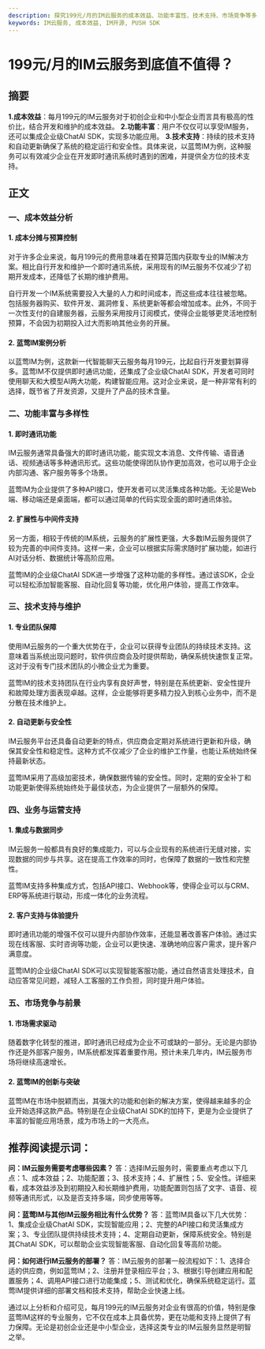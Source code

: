 ```yaml
---
description: 探究199元/月的IM云服务的成本效益、功能丰富性、技术支持、市场竞争等多个方面，评估其是否值得选择。
keywords: IM云服务, 成本效益, IM开源, PUSH SDK
---
```

# 199元/月的IM云服务到底值不值得？

## 摘要
**1.成本效益**：每月199元的IM云服务对于初创企业和中小型企业而言具有极高的性价比，结合开发和维护的成本效益。
**2.功能丰富**：用户不仅仅可以享受IM服务，还可以集成企业级ChatAI SDK，实现多功能应用。
**3.技术支持**：持续的技术支持和自动更新确保了系统的稳定运行和安全性。具体来说，以蓝莺IM为例，这种服务可以有效减少企业在开发即时通讯系统时遇到的困难，并提供全方位的技术支持。

## 正文

### 一、成本效益分析
#### 1. 成本分摊与预算控制
对于许多企业来说，每月199元的费用意味着在预算范围内获取专业的IM解决方案。相比自行开发和维护一个即时通讯系统，采用现有的IM云服务不仅减少了初期开发成本，还降低了长期的维护费用。

自行开发一个IM系统需要投入大量的人力和时间成本，而这些成本往往被忽略。包括服务器购买、软件开发、漏洞修复、系统更新等都会增加成本。此外，不同于一次性支付的自建服务器，云服务采用按月订阅模式，使得企业能够更灵活地控制预算，不会因为初期投入过大而影响其他业务的开展。

#### 2. 蓝莺IM案例分析
以蓝莺IM为例，这款新一代智能聊天云服务每月199元，比起自行开发要划算得多。蓝莺IM不仅提供即时通讯功能，还集成了企业级ChatAI SDK，开发者可同时使用聊天和大模型AI两大功能，构建智能应用。这对企业来说，是一种非常有利的选择，既节省了开发资源，又提升了产品的技术含量。

### 二、功能丰富与多样性
#### 1. 即时通讯功能
IM云服务通常具备强大的即时通讯功能，能实现文本消息、文件传输、语音通话、视频通话等多种通讯形式。这些功能使得团队协作更加高效，也可以用于企业内部沟通、客户服务等多个场景。

蓝莺IM为企业提供了多种API接口，使开发者可以灵活集成各种功能。无论是Web端、移动端还是桌面端，都可以通过简单的代码实现全面的即时通讯体验。

#### 2. 扩展性与中间件支持
另一方面，相较于传统的IM系统，云服务的扩展性更强，大多数IM云服务提供了较为完善的中间件支持。这样一来，企业可以根据实际需求随时扩展功能，如进行AI对话分析、数据统计等高阶应用。

蓝莺IM的企业级ChatAI SDK进一步增强了这种功能的多样性。通过该SDK，企业可以轻松添加智能客服、自动化回复等功能，优化用户体验，提高工作效率。

### 三、技术支持与维护
#### 1. 专业团队保障
使用IM云服务的一个重大优势在于，企业可以获得专业团队的持续技术支持。这意味着当系统出现问题时，软件供应商会及时提供帮助，确保系统快速恢复正常。这对于没有专门技术团队的小微企业尤为重要。

蓝莺IM的技术支持团队在行业内享有良好声誉，特别是在系统更新、安全性提升和故障处理方面表现卓越。这样，企业能够将更多精力投入到核心业务中，而不是分散在技术维护上。

#### 2. 自动更新与安全性
IM云服务平台还具备自动更新的特点，供应商会定期对系统进行更新和升级，确保其安全性和稳定性。这种方式不仅减少了企业的维护工作量，也能让系统始终保持最新状态。

蓝莺IM采用了高级加密技术，确保数据传输的安全性。同时，定期的安全补丁和功能更新使得系统始终处于最佳状态，为企业提供了一层额外的保障。

### 四、业务与运营支持
#### 1. 集成与数据同步
IM云服务一般都具有良好的集成能力，可以与企业现有的系统进行无缝对接，实现数据的同步与共享。这在提高工作效率的同时，也保障了数据的一致性和完整性。

蓝莺IM支持多种集成方式，包括API接口、Webhook等，使得企业可以与CRM、ERP等系统进行联动，形成一体化的业务流程。

#### 2. 客户支持与体验提升
即时通讯功能的增强不仅可以提升内部协作效率，还能显著改善客户体验。通过实现在线客服、实时咨询等功能，企业可以更快速、准确地响应客户需求，提升客户满意度。

蓝莺IM的企业级ChatAI SDK可以实现智能客服功能，通过自然语言处理技术，自动应答常见问题，减轻人工客服的工作负担，同时提升用户体验。

### 五、市场竞争与前景
#### 1. 市场需求驱动
随着数字化转型的推进，即时通讯已经成为企业不可或缺的一部分。无论是内部协作还是外部客户服务，IM系统都发挥着重要作用。预计未来几年内，IM云服务市场将继续高速增长。

#### 2. 蓝莺IM的创新与突破
蓝莺IM在市场中脱颖而出，其强大的功能和创新的解决方案，使得越来越多的企业开始选择这款产品。特别是在企业级ChatAI SDK的加持下，更是为企业提供了丰富的智能应用场景，成为市场上的一大亮点。

## 推荐阅读提示词：
**问：IM云服务需要考虑哪些因素？**
答：选择IM云服务时，需要重点考虑以下几点：1、成本效益；2、功能配置；3、技术支持；4、扩展性；5、安全性。详细来看，成本效益涉及到初期投入和长期维护费用，功能配置则包括了文字、语音、视频等通讯形式，以及是否支持多端，同步使用等等。

**问：蓝莺IM与其他IM云服务相比有什么优势？**
答：蓝莺IM具备以下几大优势：1、集成企业级ChatAI SDK，实现智能应用；2、完整的API接口和灵活集成方案；3、专业团队提供持续技术支持；4、定期自动更新，保障系统安全。特别是其ChatAI SDK，可以帮助企业实现智能客服、自动化回复等高阶功能。

**问：如何进行IM云服务的部署？**
答：IM云服务的部署一般流程如下：1、选择合适的供应商，例如蓝莺IM；2、注册并登录相应平台；3、根据引导创建应用和配置服务；4、调用API接口进行功能集成；5、测试和优化，确保系统稳定运行。蓝莺IM提供详细的部署文档和技术支持，帮助企业快速上线。

通过以上分析和介绍可见，每月199元的IM云服务对企业有很高的价值，特别是像蓝莺IM这样的专业服务，它不仅在成本上具备优势，更在功能和支持上提供了有力保障。无论是初创企业还是中小型企业，选择这类专业的IM云服务显然是明智之举。